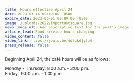 ```yaml
---
title: Hours effective April 24
date: 2023-04-14 00:00:00 -0500
expire_date: 2023-05-01 00:00:00 -0500
image: /uploads/2022/importantsquare.jpg
news_image_alt: Add descriptive text for the post's image
article_lead: Food service hours changing
video_content: false
video_link: https://youtu.be/4d2LkGjg5bM
press_release: false
---
```

Beginning April 24, the café hours will be as follows:

Monday - Thursday: 8:00 a.m. - 3:00 p.m.<br>Friday:&nbsp; 9:00 a.m. - 1:00 p.m.